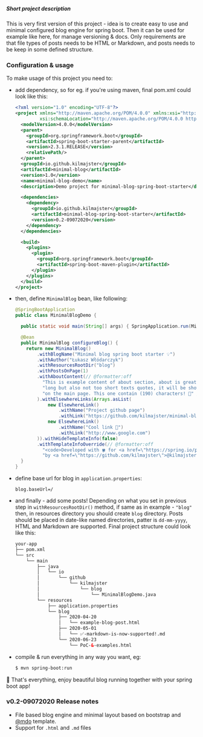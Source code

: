 ##### Short project description
This is very first version of this project - idea is to create easy to use and minimal configured 
blog engine for spring boot. Then it can be used for example like here, for manage versioning & docs.
Only  requirements are that file types of posts needs to be HTML or Markdown, 
and posts needs to be keep in some defined structure.

### Configuration & usage
To make usage of this project you need to:
 - add dependency, so for eg. if you're using maven, final pom.xml could look like this:
   ```xml
   <?xml version="1.0" encoding="UTF-8"?>
   <project xmlns="http://maven.apache.org/POM/4.0.0" xmlns:xsi="http://www.w3.org/2001/XMLSchema-instance"
            xsi:schemaLocation="http://maven.apache.org/POM/4.0.0 https://maven.apache.org/xsd/maven-4.0.0.xsd">
     <modelVersion>4.0.0</modelVersion>
     <parent>
       <groupId>org.springframework.boot</groupId>
       <artifactId>spring-boot-starter-parent</artifactId>
       <version>2.3.1.RELEASE</version>
       <relativePath/>
     </parent>
     <groupId>io.github.kilmajster</groupId>
     <artifactId>minimal-blog</artifactId>
     <version>1.0</version>
     <name>minimal-blog-demo</name>
     <description>Demo project for minimal-blog-spring-boot-starter</description>
   
     <dependencies>
       <dependency>
         <groupId>io.github.kilmajster</groupId>
         <artifactId>minimal-blog-spring-boot-starter</artifactId>
         <version>0.2-09072020</version>
       </dependency>
     </dependencies>
   
     <build>
       <plugins>
         <plugin>
           <groupId>org.springframework.boot</groupId>
           <artifactId>spring-boot-maven-plugin</artifactId>
         </plugin>
       </plugins>
     </build>
   </project>
   ```
 - then, define `MinimalBlog` bean, like following:
   ```java   
   @SpringBootApplication
   public class MinimalBlogDemo {
   
     public static void main(String[] args) { SpringApplication.run(MinimalBlogDemo.class, args); }
   
     @Bean
     public MinimalBlog configureBlog() {
       return new MinimalBlog()
           .withBlogName("Minimal blog spring boot starter 💡")
           .withAuthor("Łukasz Włódarczyk")
           .withResourcesRootDir("blog")
           .withPostsOnPage(1)
           .withAboutContent(// @formatter:off
             "This is example content of about section, about is great for not too " +
             "long but also not too short texts quotes, it will be show every time " +
             "on the main page. This one contain (190) characters! 🎉" // @formatter:on
           ).withElsewhereLinks(Arrays.asList(
               new ElsewhereLink()
                   .withName("Project github page")
                   .withLink("https://github.com/kilmajster/minimal-blog-spring-boot-starter"),
               new ElsewhereLink()
                   .withName("Cool link 🌵")
                   .withLink("http://www.google.com")
           )).withHideTemplateInfo(false)
           .withTemplateInfoOverride(// @formatter:off
             "<code>Developed with 🍀 for <a href=\"https://spring.io/projects/spring-boot\">spring-boot</a> " +
             "by <a href=\"https://github.com/kilmajster\">@kilmajster</a></code>"); // @formatter:on
     }
   }
   ```
 - define base url for blog in `application.properties`:
    ```properties
    blog.baseUrl=/
    ``` 
 - and finally - add some posts! Depending on what you set in previous step in `withResourcesRootDir()` method, if same as in example - `"blog"` then,
 in resources directory you should create `blog` directory. Posts should be placed in date-like named directories, patter is `dd-mm-yyyy`, HTML and Markdown are supported.
 Final project structure could look like this:
    ```xml
    your-app
    ├── pom.xml
    └── src
        └── main
            ├── java
            │   └── io
            │       └── github
            │           └── kilmajster
            │               └── blog
            │                   └── MinimalBlogDemo.java
            └── resources
                ├── application.properties
                └── blog
                    ├── 2020-04-20
                    │   └── example-blog-post.html
                    ├── 2020-05-01
                    │   └── ✅-markdown-is-now-supported!.md
                    └── 2020-06-23
                        └── PoC-&-examples.html
    ```
 - compile & run everything in any way you want, eg:
    ```bash
   $ mvn spring-boot:run 
    ```   
🎉 That's everything, enjoy beautiful blog running together with your spring boot app!

### v0.2-09072020 Release notes
 - File based blog engine and minimal layout based on bootstrap and [@mdo](https://twitter.com/mdo) template.
 - Support for `.html` and `.md` files
 
